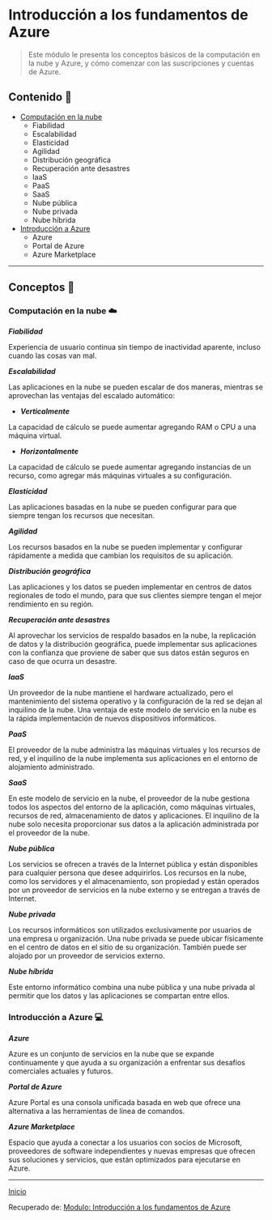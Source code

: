 # Introducción a los fundamentos de Azure

> Este módulo le presenta los conceptos básicos de la computación en la nube y Azure, y cómo comenzar con las suscripciones y cuentas de Azure.

## Contenido 📖

- [Computación en la nube](#Computación-en-la-nube)
  - Fiabilidad
  - Escalabilidad
  - Elasticidad
  - Agilidad
  - Distribución geográfica
  - Recuperación ante desastres
  - IaaS
  - PaaS
  - SaaS
  - Nube pública
  - Nube privada
  - Nube híbrida
- [Introducción a Azure](#Introducción-a-Azure)
  - Azure
  - Portal de Azure
  - Azure Marketplace

___

## Conceptos 📝


### Computación en la nube ☁️

***Fiabilidad***

Experiencia de usuario continua sin tiempo de inactividad aparente, incluso cuando las cosas van mal.

***Escalabilidad***

Las aplicaciones en la nube se pueden escalar de dos maneras, mientras se aprovechan las ventajas del escalado automático:

- ***Verticalmente***

La capacidad de cálculo se puede aumentar agregando RAM o CPU a una máquina virtual.

- ***Horizontalmente***

La capacidad de cálculo se puede aumentar agregando instancias de un recurso, como agregar más máquinas virtuales a su configuración.

***Elasticidad***

Las aplicaciones basadas en la nube se pueden configurar para que siempre tengan los recursos que necesitan.

***Agilidad***

Los recursos basados en la nube se pueden implementar y configurar rápidamente a medida que cambian los requisitos de su aplicación.

***Distribución geográfica***

Las aplicaciones y los datos se pueden implementar en centros de datos regionales de todo el mundo, para que sus clientes siempre tengan el mejor rendimiento en su región.

***Recuperación ante desastres***

Al aprovechar los servicios de respaldo basados en la nube, la replicación de datos y la distribución geográfica, puede implementar sus aplicaciones con la confianza que proviene de saber que sus datos están seguros en caso de que ocurra un desastre.

***IaaS***

Un proveedor de la nube mantiene el hardware actualizado, pero el mantenimiento del sistema operativo y la configuración de la red se dejan al inquilino de la nube.
Una ventaja de este modelo de servicio en la nube es la rápida implementación de nuevos dispositivos informáticos. 

***PaaS***

El proveedor de la nube administra las máquinas virtuales y los recursos de red, y el inquilino de la nube implementa sus aplicaciones en el entorno de alojamiento administrado. 

***SaaS***

En este modelo de servicio en la nube, el proveedor de la nube gestiona todos los aspectos del entorno de la aplicación, como máquinas virtuales, recursos de red, almacenamiento de datos y aplicaciones. El inquilino de la nube solo necesita proporcionar sus datos a la aplicación administrada por el proveedor de la nube.

***Nube pública***

Los servicios se ofrecen a través de la Internet pública y están disponibles para cualquier persona que desee adquirirlos. Los recursos en la nube, como los servidores y el almacenamiento, son propiedad y están operados por un proveedor de servicios en la nube externo y se entregan a través de Internet.

***Nube privada***

Los recursos informáticos son utilizados exclusivamente por usuarios de una empresa u organización. Una nube privada se puede ubicar físicamente en el centro de datos en el sitio de su organización. También puede ser alojado por un proveedor de servicios externo.

***Nube híbrida***

Este entorno informático combina una nube pública y una nube privada al permitir que los datos y las aplicaciones se compartan entre ellos.



### Introducción a Azure 💻

***Azure***

Azure es un conjunto de servicios en la nube que se expande continuamente y que ayuda a su organización a enfrentar sus desafíos comerciales actuales y futuros.

***Portal de Azure***

Azure Portal es una consola unificada basada en web que ofrece una alternativa a las herramientas de línea de comandos.

***Azure Marketplace***

Espacio que ayuda a conectar a los usuarios con socios de Microsoft, proveedores de software independientes y nuevas empresas que ofrecen sus soluciones y servicios, que están optimizados para ejecutarse en Azure.

___

[Inicio](#Introducción-a-los-fundamentos-de-Azure)



Recuperado de: [Modulo: Introducción a los fundamentos de Azure](https://docs.microsoft.com/en-gb/learn/modules/intro-to-azure-fundamentals/?WT.mc_id=cloudskillschallenge_1b157d7d-b99e-4cf8-8523-9c8b51f93c1b&ns-enrollment-type=Collection&ns-enrollment-id=ddkzhpd6gqn7)
